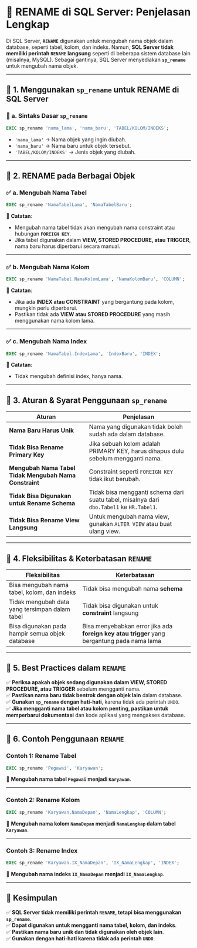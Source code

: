 # **📌 RENAME di SQL Server: Penjelasan Lengkap**  

Di SQL Server, **`RENAME`** digunakan untuk mengubah nama objek dalam database, seperti tabel, kolom, dan indeks. Namun, **SQL Server tidak memiliki perintah `RENAME` langsung** seperti di beberapa sistem database lain (misalnya, MySQL). Sebagai gantinya, SQL Server menyediakan **`sp_rename`** untuk mengubah nama objek.

---

## **📝 1. Menggunakan `sp_rename` untuk RENAME di SQL Server**
### **📌 a. Sintaks Dasar `sp_rename`**
```sql
EXEC sp_rename 'nama_lama', 'nama_baru', 'TABEL/KOLOM/INDEKS';
```
- `'nama_lama'` → Nama objek yang ingin diubah.
- `'nama_baru'` → Nama baru untuk objek tersebut.
- `'TABEL/KOLOM/INDEKS'` → Jenis objek yang diubah.

---

## **📌 2. RENAME pada Berbagai Objek**
### **✅ a. Mengubah Nama Tabel**
```sql
EXEC sp_rename 'NamaTabelLama', 'NamaTabelBaru';
```
📌 **Catatan**:
- Mengubah nama tabel tidak akan mengubah nama constraint atau hubungan **`FOREIGN KEY`**.
- Jika tabel digunakan dalam **VIEW, STORED PROCEDURE, atau TRIGGER**, nama baru harus diperbarui secara manual.

---

### **✅ b. Mengubah Nama Kolom**
```sql
EXEC sp_rename 'NamaTabel.NamaKolomLama', 'NamaKolomBaru', 'COLUMN';
```
📌 **Catatan**:
- Jika ada **INDEX atau CONSTRAINT** yang bergantung pada kolom, mungkin perlu diperbarui.
- Pastikan tidak ada **VIEW atau STORED PROCEDURE** yang masih menggunakan nama kolom lama.

---

### **✅ c. Mengubah Nama Index**
```sql
EXEC sp_rename 'NamaTabel.IndexLama', 'IndexBaru', 'INDEX';
```
📌 **Catatan**:
- Tidak mengubah definisi index, hanya nama.

---

## **📌 3. Aturan & Syarat Penggunaan `sp_rename`**
| **Aturan** | **Penjelasan** |
|------------|---------------|
| **Nama Baru Harus Unik** | Nama yang digunakan tidak boleh sudah ada dalam database. |
| **Tidak Bisa Rename Primary Key** | Jika sebuah kolom adalah PRIMARY KEY, harus dihapus dulu sebelum mengganti nama. |
| **Mengubah Nama Tabel Tidak Mengubah Nama Constraint** | Constraint seperti `FOREIGN KEY` tidak ikut berubah. |
| **Tidak Bisa Digunakan untuk Rename Schema** | Tidak bisa mengganti schema dari suatu tabel, misalnya dari `dbo.Tabel1` ke `HR.Tabel1`. |
| **Tidak Bisa Rename View Langsung** | Untuk mengubah nama view, gunakan `ALTER VIEW` atau buat ulang view. |

---

## **📌 4. Fleksibilitas & Keterbatasan `RENAME`**
| **Fleksibilitas** | **Keterbatasan** |
|-------------------|-----------------|
| Bisa mengubah nama tabel, kolom, dan indeks | Tidak bisa mengubah nama **schema** |
| Tidak mengubah data yang tersimpan dalam tabel | Tidak bisa digunakan untuk **constraint** langsung |
| Bisa digunakan pada hampir semua objek database | Bisa menyebabkan error jika ada **foreign key atau trigger** yang bergantung pada nama lama |

---

## **📌 5. Best Practices dalam `RENAME`**
✅ **Periksa apakah objek sedang digunakan dalam VIEW, STORED PROCEDURE, atau TRIGGER** sebelum mengganti nama.  
✅ **Pastikan nama baru tidak bentrok dengan objek lain** dalam database.  
✅ **Gunakan `sp_rename` dengan hati-hati**, karena tidak ada perintah `UNDO`.  
✅ **Jika mengganti nama tabel atau kolom penting, pastikan untuk memperbarui dokumentasi** dan kode aplikasi yang mengakses database.  

---

## **📌 6. Contoh Penggunaan `RENAME`**
### **Contoh 1: Rename Tabel**
```sql
EXEC sp_rename 'Pegawai', 'Karyawan';
```
📌 **Mengubah nama tabel `Pegawai` menjadi `Karyawan`**.

---

### **Contoh 2: Rename Kolom**
```sql
EXEC sp_rename 'Karyawan.NamaDepan', 'NamaLengkap', 'COLUMN';
```
📌 **Mengubah nama kolom `NamaDepan` menjadi `NamaLengkap` dalam tabel `Karyawan`**.

---

### **Contoh 3: Rename Index**
```sql
EXEC sp_rename 'Karyawan.IX_NamaDepan', 'IX_NamaLengkap', 'INDEX';
```
📌 **Mengubah nama indeks `IX_NamaDepan` menjadi `IX_NamaLengkap`**.

---

## **🚀 Kesimpulan**
✅ **SQL Server tidak memiliki perintah `RENAME`, tetapi bisa menggunakan `sp_rename`**.  
✅ **Dapat digunakan untuk mengganti nama tabel, kolom, dan indeks**.  
✅ **Pastikan nama baru unik dan tidak digunakan oleh objek lain**.  
✅ **Gunakan dengan hati-hati karena tidak ada perintah `UNDO`**.  
